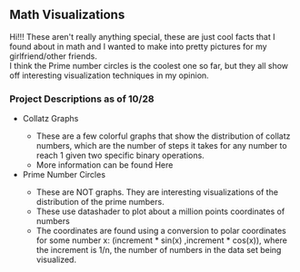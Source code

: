 ## Math Visualizations
<p>
Hi!!! These aren't really anything special, these are just cool facts that I found about in math and I wanted to make into pretty pictures for my girlfriend/other friends.
<br>
I think the Prime number circles is the coolest one so far, but they all show off interesting visualization techniques in my opinion.

</p>
<h3>Project Descriptions as of 10/28</h3>
<ul>
  <li>Collatz Graphs</li>
  <ul>
    <li>These are a few colorful graphs that show the distribution of collatz numbers, which are the number of steps it takes for any number to reach 1 given 
    two specific binary operations. </li>
    <li>More information can be found <a url="https://en.wikipedia.org/wiki/Collatz-Conjecture">Here</a></li>
  </ul>
  <li>
    Prime Number Circles
  </li>
  <ul>
    <li>These are NOT graphs. They are interesting visualizations of the distribution of the prime numbers.</li>
    <li>These use datashader to plot about a million points coordinates of numbers</li>
    <li>The coordinates are found using a conversion to polar coordinates for some number x: (increment * sin(x) ,increment * cos(x)), where the increment is 1/n, the number of numbers in the data set being visualized.</li>
  </ul>

</ul>